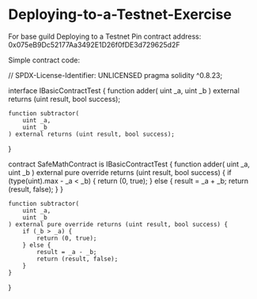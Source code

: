 # Deploying-to-a-Testnet-Exercise
For base guild
Deploying to a Testnet Pin contract address:	0x075eB9Dc52177Aa3492E1D26f0fDE3d729625d2F

Simple contract code:

// SPDX-License-Identifier: UNLICENSED
pragma solidity ^0.8.23;

interface IBasicContractTest {
    function adder(
        uint _a,
        uint _b
    ) external returns (uint result, bool success);

    function subtractor(
        uint _a,
        uint _b
    ) external returns (uint result, bool success);
}

contract SafeMathContract is IBasicContractTest {
    function adder(
        uint _a,
        uint _b
    ) external pure override returns (uint result, bool success) {
        if (type(uint).max - _a < _b) {
            return (0, true);
        } else {
            result = _a + _b;
            return (result, false);
        }
    }

    function subtractor(
        uint _a,
        uint _b
    ) external pure override returns (uint result, bool success) {
        if (_b > _a) {
            return (0, true);
        } else {
            result = _a - _b;
            return (result, false);
        }
    }
}
